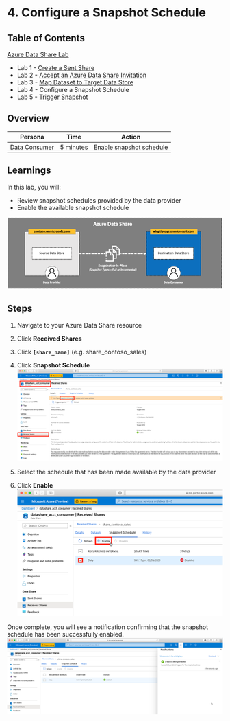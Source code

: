 # 4. Configure a Snapshot Schedule

## Table of Contents
[Azure Data Share Lab](../README.md)
* Lab 1 - [Create a Sent Share](../labs/01_create_share.md)
* Lab 2 - [Accept an Azure Data Share Invitation](../labs/02_accept_invitation.md)
* Lab 3 - [Map Dataset to Target Data Store](../labs/03_configure_dataset.md)
* Lab 4 - Configure a Snapshot Schedule
* Lab 5 - [Trigger Snapshot](../labs/05_trigger_snapshot.md)

## Overview
| Persona | Time | Action |
| -----  | ----- | ----- |
| Data Consumer | 5 minutes | Enable snapshot schedule |

## Learnings
In this lab, you will:
* Review snapshot schedules provided by the data provider
* Enable the available snapshot schedule

![alt text](../images/azure_data_share_data_consumer.png "Azure Data Share - Data Consumer")

## Steps

1. Navigate to your Azure Data Share resource
2. Click **Received Shares**
3. Click **`[share_name]`** (e.g. share_contoso_sales)
4. Click **Snapshot Schedule**
![alt text](../images/azure_data_share_snapshot_schedule.png "Azure Data Share - Snapshot Schedule")

5. Select the schedule that has been made available by the data provider
6. Click **Enable**
![alt text](../images/azure_data_share_received_share_enable_schedule.png "Azure Data Share - Enable Schedule")

Once complete, you will see a notification confirming that the snapshot schedule has been successfully enabled.
![alt text](../images/azure_data_share_received_share_schedule_enabled.png "Azure Data Share - Schedule Enabled")